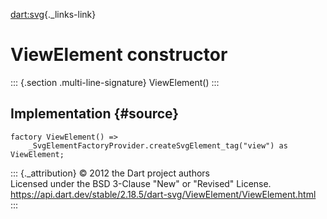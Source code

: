 [dart:svg](../../dart-svg/dart-svg-library){._links-link}

ViewElement constructor
=======================

::: {.section .multi-line-signature}
ViewElement()
:::

Implementation {#source}
--------------

``` {.language-dart data-language="dart"}
factory ViewElement() =>
    _SvgElementFactoryProvider.createSvgElement_tag("view") as ViewElement;
```

::: {._attribution}
© 2012 the Dart project authors\
Licensed under the BSD 3-Clause \"New\" or \"Revised\" License.\
<https://api.dart.dev/stable/2.18.5/dart-svg/ViewElement/ViewElement.html>
:::
